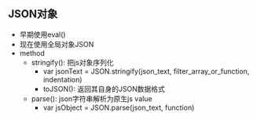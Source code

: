 ## JSON对象
- 早期使用eval()
- 现在使用全局对象JSON
- method
	- stringify(): 把js对象序列化
		- var jsonText = JSON.stringify(json_text, filter_array_or_function, indentation)
		- toJSON(): 返回其自身的JSON数据格式
	- parse(): json字符串解析为原生js value
		- var jsObject = JSON.parse(json_text, function)

